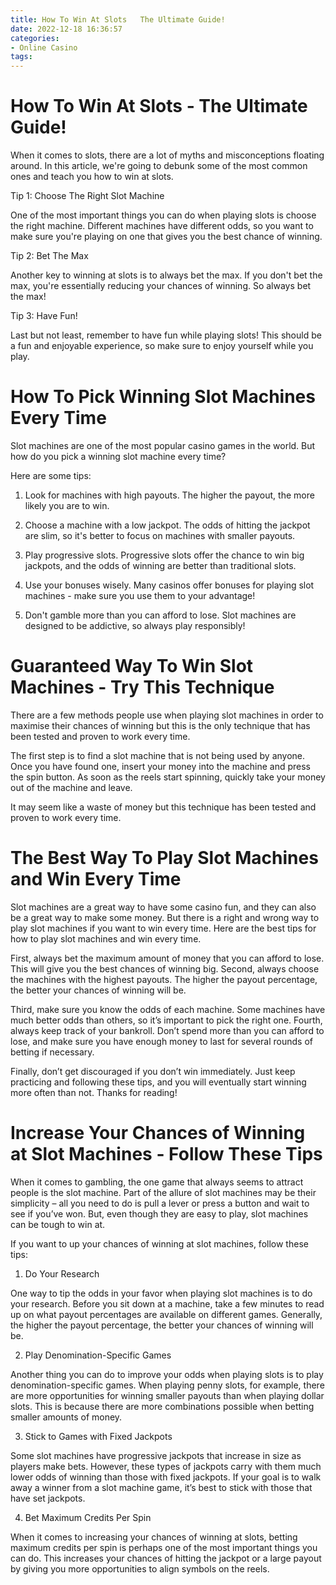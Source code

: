 ```yaml
---
title: How To Win At Slots   The Ultimate Guide!
date: 2022-12-18 16:36:57
categories:
- Online Casino
tags:
---
```



#  How To Win At Slots - The Ultimate Guide!

When it comes to slots, there are a lot of myths and misconceptions floating around. In this article, we're going to debunk some of the most common ones and teach you how to win at slots.

Tip 1: Choose The Right Slot Machine

One of the most important things you can do when playing slots is choose the right machine. Different machines have different odds, so you want to make sure you're playing on one that gives you the best chance of winning.

Tip 2: Bet The Max

Another key to winning at slots is to always bet the max. If you don't bet the max, you're essentially reducing your chances of winning. So always bet the max!

Tip 3: Have Fun!

Last but not least, remember to have fun while playing slots! This should be a fun and enjoyable experience, so make sure to enjoy yourself while you play.

#  How To Pick Winning Slot Machines Every Time

Slot machines are one of the most popular casino games in the world. But how do you pick a winning slot machine every time?

Here are some tips:

1. Look for machines with high payouts. The higher the payout, the more likely you are to win.

2. Choose a machine with a low jackpot. The odds of hitting the jackpot are slim, so it's better to focus on machines with smaller payouts.

3. Play progressive slots. Progressive slots offer the chance to win big jackpots, and the odds of winning are better than traditional slots.

4. Use your bonuses wisely. Many casinos offer bonuses for playing slot machines - make sure you use them to your advantage!

5. Don't gamble more than you can afford to lose. Slot machines are designed to be addictive, so always play responsibly!

#  Guaranteed Way To Win Slot Machines - Try This Technique 

There are a few methods people use when playing slot machines in order to maximise their chances of winning but this is the only technique that has been tested and proven to work every time.

The first step is to find a slot machine that is not being used by anyone. Once you have found one, insert your money into the machine and press the spin button. As soon as the reels start spinning, quickly take your money out of the machine and leave.

It may seem like a waste of money but this technique has been tested and proven to work every time.

#  The Best Way To Play Slot Machines and Win Every Time

Slot machines are a great way to have some casino fun, and they can also be a great way to make some money. But there is a right and wrong way to play slot machines if you want to win every time. Here are the best tips for how to play slot machines and win every time.

First, always bet the maximum amount of money that you can afford to lose. This will give you the best chances of winning big. Second, always choose the machines with the highest payouts. The higher the payout percentage, the better your chances of winning will be.

Third, make sure you know the odds of each machine. Some machines have much better odds than others, so it’s important to pick the right one. Fourth, always keep track of your bankroll. Don’t spend more than you can afford to lose, and make sure you have enough money to last for several rounds of betting if necessary.

Finally, don’t get discouraged if you don’t win immediately. Just keep practicing and following these tips, and you will eventually start winning more often than not. Thanks for reading!

#  Increase Your Chances of Winning at Slot Machines - Follow These Tips

When it comes to gambling, the one game that always seems to attract people is the slot machine. Part of the allure of slot machines may be their simplicity – all you need to do is pull a lever or press a button and wait to see if you’ve won. But, even though they are easy to play, slot machines can be tough to win at.

If you want to up your chances of winning at slot machines, follow these tips:

1. Do Your Research

One way to tip the odds in your favor when playing slot machines is to do your research. Before you sit down at a machine, take a few minutes to read up on what payout percentages are available on different games. Generally, the higher the payout percentage, the better your chances of winning will be.

2. Play Denomination-Specific Games

Another thing you can do to improve your odds when playing slots is to play denomination-specific games. When playing penny slots, for example, there are more opportunities for winning smaller payouts than when playing dollar slots. This is because there are more combinations possible when betting smaller amounts of money.

3. Stick to Games with Fixed Jackpots

Some slot machines have progressive jackpots that increase in size as players make bets. However, these types of jackpots carry with them much lower odds of winning than those with fixed jackpots. If your goal is to walk away a winner from a slot machine game, it’s best to stick with those that have set jackpots.

4. Bet Maximum Credits Per Spin

When it comes to increasing your chances of winning at slots, betting maximum credits per spin is perhaps one of the most important things you can do. This increases your chances of hitting the jackpot or a large payout by giving you more opportunities to align symbols on the reels.